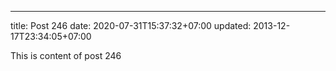 ---
title: Post 246
date: 2020-07-31T15:37:32+07:00
updated: 2013-12-17T23:34:05+07:00

This is content of post 246